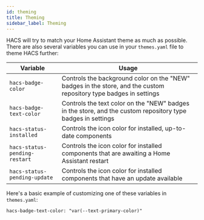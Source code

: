 ```yaml
---
id: theming
title: Theming
sidebar_label: Theming
---
```


HACS will try to match your Home Assistant theme as much as possible. There are also several variables you can use in your `themes.yaml` file to theme HACS further:

| Variable  | Usage |
| ------------- | ------------- |
| `hacs-badge-color`  | Controls the background color on the "NEW" badges in the store, and the custom repository type badges in settings  |
| `hacs-badge-text-color`  | Controls the text color on the "NEW" badges in the store, and the custom repository type badges in settings  |
| `hacs-status-installed`  | Controls the icon color for installed, up-to-date components  |
| `hacs-status-pending-restart`  | Controls the icon color for installed components that are awaiting a Home Assistant restart  |
| `hacs-status-pending-update`  | Controls the icon color for installed components that have an update available  |

Here's a basic example of customizing one of these variables in `themes.yaml`:

`hacs-badge-text-color: "var(--text-primary-color)"`